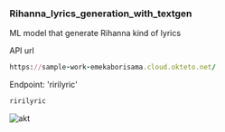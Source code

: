 ### Rihanna_lyrics_generation_with_textgen
ML model that generate Rihanna kind of lyrics

API url 

```ruby
https://sample-work-emekaborisama.cloud.okteto.net/
```

Endpoint: 'ririlyric'
```bash
ririlyric
```

![akt](https://cdn-images-1.medium.com/max/800/1*C0zKxCvX-KasTZRagQsXJw.png)
